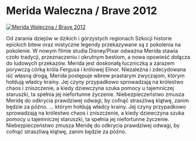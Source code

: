 Merida Waleczna / Brave 2012 
=============
[![Merida Waleczna / Brave 2012 ](http://vidos.pl/images/player.gif)](http://vidos.pl/merida-waleczna-brave-2012)

 Od zarania dziejów w dzikich i górzystych regionach Szkocji historie epickich bitew oraz mistyczne legendy przekazywane są z pokolenia na pokolenie. W nowym filmie studia Disney/Pixar odważna Merida stawia czoło tradycji, przeznaczeniu i okrutnym bestiom, a nowa opowieść dołącza do ludowych przekazów. Merida jest doskonałą łuczniczką a zarazem porywczą córką króla Fergusa i królowej Elinor. Niezależna i zdecydowana iść własną drogą, Merida postępuje wbrew prastarym zwyczajom, którym hołdują władcy krainy. Jej czyny przypadkowo sprowadzają na królestwo chaos i zniszczenie, a kiedy dziewczyna szuka pomocy u tajemniczej staruszki, ta spełnia jej niefortunne życzenie. Niebezpieczeństwo zmusza Meridę do odkrycia prawdziwej odwagi, by cofnąć straszliwą klątwę, zanim będzie za późno.  ... którym hołdują władcy krainy. Jej czyny przypadkowo sprowadzają na królestwo chaos i zniszczenie, a kiedy dziewczyna szuka pomocy u tajemniczej staruszki, ta spełnia jej niefortunne życzenie. Niebezpieczeństwo zmusza Meridę do odkrycia prawdziwej odwagi, by cofnąć straszliwą klątwę, zanim będzie za późno.
